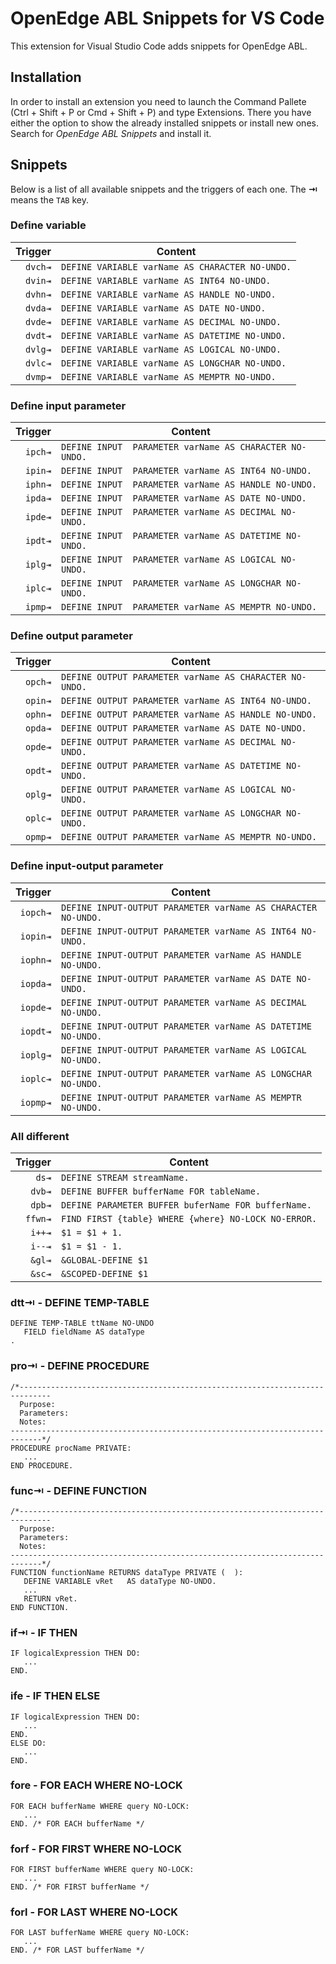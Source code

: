 # OpenEdge ABL Snippets for VS Code

This extension for Visual Studio Code adds snippets for OpenEdge ABL.

## Installation

In order to install an extension you need to launch the Command Pallete (Ctrl + Shift + P or Cmd + Shift + P) and type Extensions.
There you have either the option to show the already installed snippets or install new ones. Search for *OpenEdge ABL Snippets* and install it.

## Snippets

Below is a list of all available snippets and the triggers of each one. The **⇥** means the `TAB` key.

### Define variable
| Trigger  | Content |
| -------: | ------- |
| `dvch⇥` | `DEFINE VARIABLE varName AS CHARACTER NO-UNDO.`|
| `dvin⇥` | `DEFINE VARIABLE varName AS INT64 NO-UNDO.` |
| `dvhn⇥` | `DEFINE VARIABLE varName AS HANDLE NO-UNDO.` |
| `dvda⇥` | `DEFINE VARIABLE varName AS DATE NO-UNDO.` |
| `dvde⇥` | `DEFINE VARIABLE varName AS DECIMAL NO-UNDO.` |
| `dvdt⇥` | `DEFINE VARIABLE varName AS DATETIME NO-UNDO.` |
| `dvlg⇥` | `DEFINE VARIABLE varName AS LOGICAL NO-UNDO.` |
| `dvlc⇥` | `DEFINE VARIABLE varName AS LONGCHAR NO-UNDO.` |
| `dvmp⇥` | `DEFINE VARIABLE varName AS MEMPTR NO-UNDO.` |

### Define input parameter
| Trigger  | Content |
| -------: | ------- |
| `ipch⇥` |`DEFINE INPUT  PARAMETER varName AS CHARACTER NO-UNDO.`|
| `ipin⇥` |`DEFINE INPUT  PARAMETER varName AS INT64 NO-UNDO.` |
| `iphn⇥` |`DEFINE INPUT  PARAMETER varName AS HANDLE NO-UNDO.` |
| `ipda⇥` |`DEFINE INPUT  PARAMETER varName AS DATE NO-UNDO.` |
| `ipde⇥` |`DEFINE INPUT  PARAMETER varName AS DECIMAL NO-UNDO.` |
| `ipdt⇥` |`DEFINE INPUT  PARAMETER varName AS DATETIME NO-UNDO.` |
| `iplg⇥` |`DEFINE INPUT  PARAMETER varName AS LOGICAL NO-UNDO.` |
| `iplc⇥` |`DEFINE INPUT  PARAMETER varName AS LONGCHAR NO-UNDO.` |
| `ipmp⇥` |`DEFINE INPUT  PARAMETER varName AS MEMPTR NO-UNDO.` |

### Define output parameter
| Trigger  | Content |
| -------: | ------- |
| `opch⇥` |`DEFINE OUTPUT PARAMETER varName AS CHARACTER NO-UNDO.`|
| `opin⇥` |`DEFINE OUTPUT PARAMETER varName AS INT64 NO-UNDO.` |
| `ophn⇥` |`DEFINE OUTPUT PARAMETER varName AS HANDLE NO-UNDO.` |
| `opda⇥` |`DEFINE OUTPUT PARAMETER varName AS DATE NO-UNDO.` |
| `opde⇥` |`DEFINE OUTPUT PARAMETER varName AS DECIMAL NO-UNDO.` |
| `opdt⇥` |`DEFINE OUTPUT PARAMETER varName AS DATETIME NO-UNDO.` |
| `oplg⇥` |`DEFINE OUTPUT PARAMETER varName AS LOGICAL NO-UNDO.` |
| `oplc⇥` |`DEFINE OUTPUT PARAMETER varName AS LONGCHAR NO-UNDO.` |
| `opmp⇥` |`DEFINE OUTPUT PARAMETER varName AS MEMPTR NO-UNDO.` |

### Define input-output parameter
| Trigger  | Content |
| -------: | ------- |
| `iopch⇥` |`DEFINE INPUT-OUTPUT PARAMETER varName AS CHARACTER NO-UNDO.`|
| `iopin⇥` |`DEFINE INPUT-OUTPUT PARAMETER varName AS INT64 NO-UNDO.` |
| `iophn⇥` |`DEFINE INPUT-OUTPUT PARAMETER varName AS HANDLE NO-UNDO.` |
| `iopda⇥` |`DEFINE INPUT-OUTPUT PARAMETER varName AS DATE NO-UNDO.` |
| `iopde⇥` |`DEFINE INPUT-OUTPUT PARAMETER varName AS DECIMAL NO-UNDO.` |
| `iopdt⇥` |`DEFINE INPUT-OUTPUT PARAMETER varName AS DATETIME NO-UNDO.` |
| `ioplg⇥` |`DEFINE INPUT-OUTPUT PARAMETER varName AS LOGICAL NO-UNDO.` |
| `ioplc⇥` |`DEFINE INPUT-OUTPUT PARAMETER varName AS LONGCHAR NO-UNDO.` |
| `iopmp⇥` |`DEFINE INPUT-OUTPUT PARAMETER varName AS MEMPTR NO-UNDO.` |

### All different
| Trigger  | Content |
| -------: | ------- |
| `ds⇥` |  `DEFINE STREAM streamName.`|
| `dvb⇥` | `DEFINE BUFFER bufferName FOR tableName.` |
| `dpb⇥` | `DEFINE PARAMETER BUFFER buferName FOR bufferName.` |
| `ffwn⇥` | `FIND FIRST {table} WHERE {where} NO-LOCK NO-ERROR.` | 
| `i++⇥` | `$1 = $1 + 1.` |
| `i--⇥` | `$1 = $1 - 1.` |
| `&gl⇥` | `&GLOBAL-DEFINE $1` |
| `&sc⇥` | `&SCOPED-DEFINE $1` |

### dtt⇥ - DEFINE TEMP-TABLE

```
DEFINE TEMP-TABLE ttName NO-UNDO
   FIELD fieldName AS dataType
.
```

### pro⇥ - DEFINE PROCEDURE

```
/*-----------------------------------------------------------------------------
  Purpose:     
  Parameters:  
  Notes:       
-----------------------------------------------------------------------------*/
PROCEDURE procName PRIVATE:
   ...
END PROCEDURE.
```

### func⇥ - DEFINE FUNCTION
```
/*-----------------------------------------------------------------------------
  Purpose:     
  Parameters:  
  Notes:       
-----------------------------------------------------------------------------*/
FUNCTION functionName RETURNS dataType PRIVATE (  ):
   DEFINE VARIABLE vRet   AS dataType NO-UNDO.
   ...
   RETURN vRet.
END FUNCTION.
```

### if⇥ - IF THEN
```
IF logicalExpression THEN DO:
   ...
END.
```

### ife - IF THEN ELSE
```
IF logicalExpression THEN DO:
   ...
END.
ELSE DO:
   ...
END.
```

### fore - FOR EACH WHERE NO-LOCK
```
FOR EACH bufferName WHERE query NO-LOCK:
   ...
END. /* FOR EACH bufferName */
```

### forf - FOR FIRST WHERE NO-LOCK
```
FOR FIRST bufferName WHERE query NO-LOCK:
   ...
END. /* FOR FIRST bufferName */
```

### forl - FOR LAST WHERE NO-LOCK
```
FOR LAST bufferName WHERE query NO-LOCK:
   ...
END. /* FOR LAST bufferName */
```
